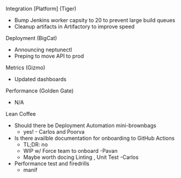 


Integration [Platform] (Tiger)
- Bump Jenkins worker capsity to 20 to prevent large build queues
- Cleanup artifacts in Artifactory to improve speed

Deployment (BigCat)
- Announcing neptunectl
- Preping to move API to prod

Metrics (Gizmo)
- Updated dashboards

Performance (Golden Gate)
- N/A

Lean Coffee

- Should there be Deployment Automation mini-brownbags
	- yes! - Carlos and Poorva
- Is there availble documentation for onboarding to GitHub Actions
  - TL;DR: no
  - WIP w/ Force team to onboard -Pavan
  - Maybe worth docing Linting , Unit Test -Carlos
- Performance test and firedrills
	- manif
<!--stackedit_data:
eyJoaXN0b3J5IjpbLTE4OTQ4NTQ0MjMsLTE0OTU3NTM5NjcsLT
U3MTkyNjk4NSw2ODI3NzY2MzVdfQ==
-->